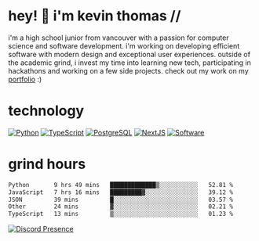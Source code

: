 # hey! 👋 i'm kevin thomas //

i'm a high school junior from vancouver with a passion for computer science and software development. i'm working on developing efficient software with modern design and exceptional user experiences. outside of the academic grind, i invest my time into learning new tech, participating in hackathons and working on a few side projects. check out my work on my [portfolio](https://kevinjosethomas.com/) :)

# technology

[![Python](https://i.imgur.com/uJCFGqb.png)](https://kevinthomas.codes/stack)
[![TypeScript](https://i.imgur.com/LlHxpmm.png)](https://kevinthomas.codes/stack)
[![PostgreSQL](https://i.imgur.com/JtHCo5L.png)](https://kevinthomas.codes/stack)
[![NextJS](https://i.imgur.com/S1zqWbT.png)](https://kevinthomas.codes/stack)
[![Software](https://i.imgur.com/cdfHm5u.png)](https://kevinthomas.codes/stack)

# grind hours

<!--START_SECTION:waka-->

```txt
Python       9 hrs 49 mins   █████████████▒░░░░░░░░░░░   52.81 %
JavaScript   7 hrs 16 mins   █████████▓░░░░░░░░░░░░░░░   39.12 %
JSON         39 mins         █░░░░░░░░░░░░░░░░░░░░░░░░   03.57 %
Other        24 mins         ▓░░░░░░░░░░░░░░░░░░░░░░░░   02.21 %
TypeScript   13 mins         ▒░░░░░░░░░░░░░░░░░░░░░░░░   01.23 %
```

<!--END_SECTION:waka-->

[![Discord Presence](https://lanyard.cnrad.dev/api/418707912836382721)](https:/kevinthomas.codes/)
